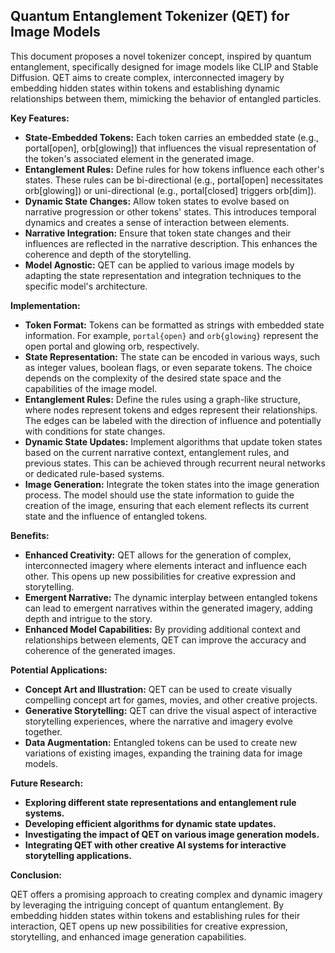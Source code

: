 ## Quantum Entanglement Tokenizer (QET) for Image Models

This document proposes a novel tokenizer concept, inspired by quantum entanglement, specifically designed for image models like CLIP and Stable Diffusion. QET aims to create complex, interconnected imagery by embedding hidden states within tokens and establishing dynamic relationships between them, mimicking the behavior of entangled particles.

**Key Features:**

* **State-Embedded Tokens:** Each token carries an embedded state (e.g., portal[open], orb[glowing]) that influences the visual representation of the token's associated element in the generated image.
* **Entanglement Rules:** Define rules for how tokens influence each other's states. These rules can be bi-directional (e.g., portal[open] necessitates orb[glowing]) or uni-directional (e.g., portal[closed] triggers orb[dim]).
* **Dynamic State Changes:** Allow token states to evolve based on narrative progression or other tokens' states. This introduces temporal dynamics and creates a sense of interaction between elements.
* **Narrative Integration:** Ensure that token state changes and their influences are reflected in the narrative description. This enhances the coherence and depth of the storytelling.
* **Model Agnostic:** QET can be applied to various image models by adapting the state representation and integration techniques to the specific model's architecture.

**Implementation:**

* **Token Format:** Tokens can be formatted as strings with embedded state information. For example, `portal{open}` and `orb{glowing}` represent the open portal and glowing orb, respectively.
* **State Representation:** The state can be encoded in various ways, such as integer values, boolean flags, or even separate tokens. The choice depends on the complexity of the desired state space and the capabilities of the image model.
* **Entanglement Rules:** Define the rules using a graph-like structure, where nodes represent tokens and edges represent their relationships. The edges can be labeled with the direction of influence and potentially with conditions for state changes.
* **Dynamic State Updates:** Implement algorithms that update token states based on the current narrative context, entanglement rules, and previous states. This can be achieved through recurrent neural networks or dedicated rule-based systems.
* **Image Generation:** Integrate the token states into the image generation process. The model should use the state information to guide the creation of the image, ensuring that each element reflects its current state and the influence of entangled tokens.

**Benefits:**

* **Enhanced Creativity:** QET allows for the generation of complex, interconnected imagery where elements interact and influence each other. This opens up new possibilities for creative expression and storytelling.
* **Emergent Narrative:** The dynamic interplay between entangled tokens can lead to emergent narratives within the generated imagery, adding depth and intrigue to the story.
* **Enhanced Model Capabilities:** By providing additional context and relationships between elements, QET can improve the accuracy and coherence of the generated images.

**Potential Applications:**

* **Concept Art and Illustration:** QET can be used to create visually compelling concept art for games, movies, and other creative projects.
* **Generative Storytelling:** QET can drive the visual aspect of interactive storytelling experiences, where the narrative and imagery evolve together.
* **Data Augmentation:** Entangled tokens can be used to create new variations of existing images, expanding the training data for image models.

**Future Research:**

* **Exploring different state representations and entanglement rule systems.**
* **Developing efficient algorithms for dynamic state updates.**
* **Investigating the impact of QET on various image generation models.**
* **Integrating QET with other creative AI systems for interactive storytelling applications.**

**Conclusion:**

QET offers a promising approach to creating complex and dynamic imagery by leveraging the intriguing concept of quantum entanglement. By embedding hidden states within tokens and establishing rules for their interaction, QET opens up new possibilities for creative expression, storytelling, and enhanced image generation capabilities.

